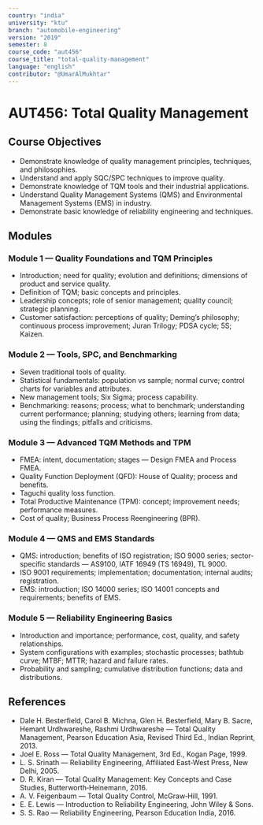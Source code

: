 ```yaml
---
country: "india"
university: "ktu"
branch: "automobile-engineering"
version: "2019"
semester: 8
course_code: "aut456"
course_title: "total-quality-management"
language: "english"
contributor: "@UmarAlMukhtar"
---
```


# AUT456: Total Quality Management

## Course Objectives

- Demonstrate knowledge of quality management principles, techniques, and philosophies.
- Understand and apply SQC/SPC techniques to improve quality.
- Demonstrate knowledge of TQM tools and their industrial applications.
- Understand Quality Management Systems (QMS) and Environmental Management Systems (EMS) in industry.
- Demonstrate basic knowledge of reliability engineering and techniques.

## Modules

### Module 1 — Quality Foundations and TQM Principles

- Introduction; need for quality; evolution and definitions; dimensions of product and service quality.
- Definition of TQM; basic concepts and principles.
- Leadership concepts; role of senior management; quality council; strategic planning.
- Customer satisfaction: perceptions of quality; Deming’s philosophy; continuous process improvement; Juran Trilogy; PDSA cycle; 5S; Kaizen.

### Module 2 — Tools, SPC, and Benchmarking

- Seven traditional tools of quality.
- Statistical fundamentals: population vs sample; normal curve; control charts for variables and attributes.
- New management tools; Six Sigma; process capability.
- Benchmarking: reasons; process; what to benchmark; understanding current performance; planning; studying others; learning from data; using the findings; pitfalls and criticisms.

### Module 3 — Advanced TQM Methods and TPM

- FMEA: intent, documentation; stages — Design FMEA and Process FMEA.
- Quality Function Deployment (QFD): House of Quality; process and benefits.
- Taguchi quality loss function.
- Total Productive Maintenance (TPM): concept; improvement needs; performance measures.
- Cost of quality; Business Process Reengineering (BPR).

### Module 4 — QMS and EMS Standards

- QMS: introduction; benefits of ISO registration; ISO 9000 series; sector-specific standards — AS9100, IATF 16949 (TS 16949), TL 9000.
- ISO 9001 requirements; implementation; documentation; internal audits; registration.
- EMS: introduction; ISO 14000 series; ISO 14001 concepts and requirements; benefits of EMS.

### Module 5 — Reliability Engineering Basics

- Introduction and importance; performance, cost, quality, and safety relationships.
- System configurations with examples; stochastic processes; bathtub curve; MTBF; MTTR; hazard and failure rates.
- Probability and sampling; cumulative distribution functions; data and distributions.

## References

- Dale H. Besterfield, Carol B. Michna, Glen H. Besterfield, Mary B. Sacre, Hemant Urdhwareshe, Rashmi Urdhwareshe — Total Quality Management, Pearson Education Asia, Revised Third Ed., Indian Reprint, 2013.
- Joel E. Ross — Total Quality Management, 3rd Ed., Kogan Page, 1999.
- L. S. Srinath — Reliability Engineering, Affiliated East‑West Press, New Delhi, 2005.
- D. R. Kiran — Total Quality Management: Key Concepts and Case Studies, Butterworth‑Heinemann, 2016.
- A. V. Feigenbaum — Total Quality Control, McGraw‑Hill, 1991.
- E. E. Lewis — Introduction to Reliability Engineering, John Wiley & Sons.
- S. S. Rao — Reliability Engineering, Pearson Education India, 2016.
